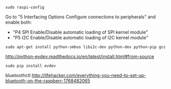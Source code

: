 
```
sudo raspi-config
```

Go to "5 Interfacing Options  Configure connections to peripherals" and enable both:

* "P4 SPI         Enable/Disable automatic loading of SPI kernel module"
* "P5 I2C         Enable/Disable automatic loading of I2C kernel module"


```
sudo apt-get install python-smbus libi2c-dev python-dev python-pip gcc
```

http://python-evdev.readthedocs.io/en/latest/install.html#from-source

```
sudo pip install evdev
```

bluetoothctl
http://lifehacker.com/everything-you-need-to-set-up-bluetooth-on-the-raspberr-1768482065
